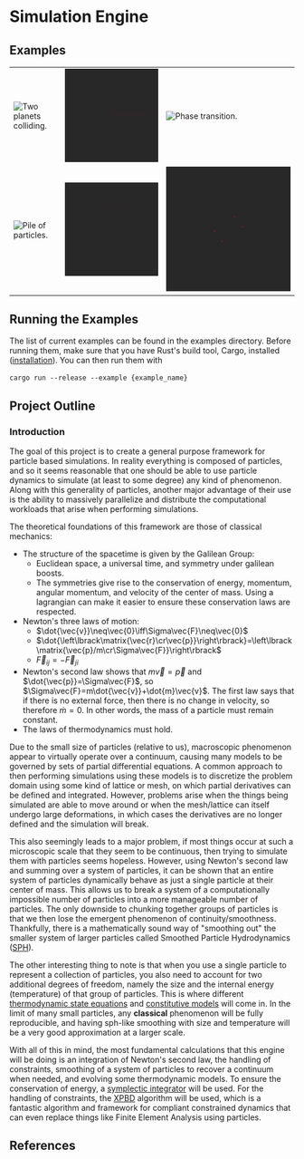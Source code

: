 # Simulation Engine

## Examples

|                                                  |                                            |                                            |
|--------------------------------------------------|--------------------------------------------|--------------------------------------------|
| ![Two planets colliding.](./media/collision.gif) | ![Snapping chain.](./media/chain.gif)      | ![Phase transition.](./media/freezing.gif) |
| ![Pile of particles.](./media/pile.gif)          | ![Triple pendulum.](./media/pendulum.gif)  | ![Frictionless block.](./media/block.gif)  |

## Running the Examples
The list of current examples can be found in the examples directory. Before running them, make sure that you have Rust's build tool, Cargo, installed ([installation](https://www.rust-lang.org/tools/install)). You can then run them with 
```console
cargo run --release --example {example_name}
```

## Project Outline

### Introduction

The goal of this project is to create a general purpose framework for particle based simulations. In reality everything is composed of particles, and so it seems reasonable that one should be able to use particle dynamics to simulate (at least to some degree) any kind of phenomenon. Along with this generality of particles, another major advantage of their use is the ability to massively parallelize and distribute the computational workloads that arise when performing simulations.

The theoretical foundations of this framework are those of classical mechanics:
- The structure of the spacetime is given by the Galilean Group:
    - Euclidean space, a universal time, and symmetry under galilean boosts.
    - The symmetries give rise to the conservation of energy, momentum, angular momentum, and velocity of the center of mass. Using a lagrangian can make it easier to ensure these conservation laws are respected.
- Newton's three laws of motion:
    - $\dot{\vec{v}}\neq\vec{0}\iff\Sigma\vec{F}\neq\vec{0}$
    - $\dot{\left\lbrack\matrix{\vec{r}\cr\vec{p}}\right\rbrack}=\left\lbrack\matrix{\vec{p}/m\cr\Sigma\vec{F}}\right\rbrack$
    - $\vec{F} _{ij}=-\vec{F} _{ji}$
- Newton's second law shows that $m\vec{v}=\vec{p}$ and $\dot{\vec{p}}=\Sigma\vec{F}$, so $\Sigma\vec{F}=m\dot{\vec{v}}+\dot{m}\vec{v}$. The first law says that if there is no external force, then there is no change in velocity, so therefore $\dot{m}=0$. In other words, the mass of a particle must remain constant.
- The laws of thermodynamics must hold.

Due to the small size of particles (relative to us), macroscopic phenomenon appear to virtually operate over a continuum, causing many models to be governed by sets of partial differential equations. A common approach to then performing simulations using these models is to discretize the problem domain using some kind of lattice or mesh, on which partial derivatives can be defined and integrated. However, problems arise when the things being simulated are able to move around or when the mesh/lattice can itself undergo large deformations, in which cases the derivatives are no longer defined and the simulation will break.

This also seemingly leads to a major problem, if most things occur at such a microscopic scale that they seem to be continuous, then trying to simulate them with particles seems hopeless. However, using Newton's second law and summing over a system of particles, it can be shown that an entire system of particles dynamically behave as just a single particle at their center of mass. This allows us to break a system of a computationally impossible number of particles into a more manageable number of particles. The only downside to chunking together groups of particles is that we then lose the emergent phenomenon of continuity/smoothness. Thankfully, there is a mathematically sound way of "smoothing out" the smaller system of larger particles called Smoothed Particle Hydrodynamics ([SPH](https://en.wikipedia.org/wiki/Smoothed-particle_hydrodynamics)).

The other interesting thing to note is that when you use a single particle to represent a collection of particles, you also need to account for two additional degrees of freedom, namely the size and the internal energy (temperature) of that group of particles. This is where different [thermodynamic state equations](https://en.wikipedia.org/wiki/Equation_of_state) and [constitutive models](https://en.wikipedia.org/wiki/Constitutive_equation) will come in. In the limit of many small particles, any **classical** phenomenon will be fully reproducible, and having sph-like smoothing with size and temperature will be a very good approximation at a larger scale.

With all of this in mind, the most fundamental calculations that this engine will be doing is an integration of Newton's second law, the handling of constraints, smoothing of a system of particles to recover a continuum when needed, and evolving some thermodynamic models. To ensure the conservation of energy, a [symplectic integrator](https://en.wikipedia.org/wiki/Symplectic_integrator) will be used. For the handling of constraints, the [XPBD](https://doi.org/10.1145/2994258.2994272) algorithm will be used, which is a fantastic algorithm and framework for compliant constrained dynamics that can even replace things like Finite Element Analysis using particles.

## References